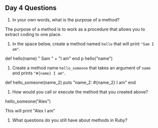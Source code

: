 ## Day 4 Questions

1. In your own words, what is the purpose of a method?

The purpose of a method is to work as a procedure that allows you to extract coding to one place.

1. In the space below, create a method named `hello` that will print `"Sam I am"`.

def hello(name)
  " Sam " + "I am"
end
p hello("name")

1. Create a method name `hello_someone` that takes an argument of `name` and prints `"#{name} I am"`.

def hello_someone(name_2)
  puts "name_2: #{name_2} I am"
end

1. How would you call or execute the method that you created above?

hello_someone("Alex")

This will print "Alex I am"

1. What questions do you still have about methods in Ruby?

